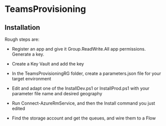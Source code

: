 # TeamsProvisioning

## Installation

Rough steps are:

 * Register an app and give it Group.ReadWrite.All app permissions. Generate a key.

 * Create a Key Vault and add the key

 * In the TeamsProvisioningRG folder, create a parameters.json file for your target environment

* Edit and adapt one of the InstallDev.ps1 or InstallProd.ps1 with your parameter file name and desired geography

* Run Connect-AzureRmService, and then the Install command you just edited

* Find the storage account and get the queues, and wire them to a Flow

